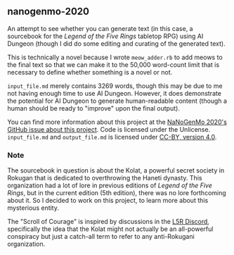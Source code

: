 ## nanogenmo-2020

An attempt to see whether you can generate text (in this case, a sourcebook for the *Legend of the Five Rings* tabletop RPG) using AI Dungeon (though I did do some editing and curating of the generated text).

This is technically a novel because I wrote ```meow_adder.rb``` to add meows to the final text so that we can make it to the 50,000 word-count limit that is necessary to define whether something is a novel or not.

```input_file.md``` merely contains 3269 words, though this may be due to me not having enough time to use AI Dungeon. However, it does demonstrate the potential for AI Dungeon to generate human-readable content (though a human should be ready to "improve"  upon the final output).

You can find more information about this project at the [NaNoGenMo 2020's GitHub issue about this project](https://github.com/NaNoGenMo/2020/issues/31). Code is licensed under the Unlicense. ```input_file.md``` and ```output_file.md``` is licensed under [CC-BY, version 4.0](https://creativecommons.org/licenses/by/4.0/).

### Note

The sourcebook in question is about the Kolat, a powerful secret society in Rokugan that is dedicated to overthrowing the Haneti dynasty. This organization had a lot of lore in previous editions of *Legend of the Five Rings*, but in the current edition (5th edition), there was no lore forthcoming about it. So I decided to work on this project, to learn more about this mysterious entity.

The "Scroll of Courage" is inspired by discussions in the [L5R Discord](https://discord.gg/nvVX9Wb), specifically the idea that the Kolat might not actually be an all-powerful conspiracy but just a catch-all term to refer to any anti-Rokugani organization.
